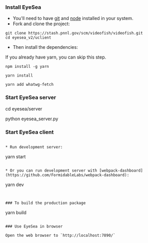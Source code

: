 
### Install EyeSea

* You'll need to have [git](https://git-scm.com/) and [node](https://nodejs.org/en/) installed in your system.
* Fork and clone the project:

```
git clone https://stash.pnnl.gov/scm/videofish/videofish.git
cd eyesea_v2/uclient
```

* Then install the dependencies:

If you already have yarn, you can skip this step.

```
npm install -g yarn
```

```
yarn install
```

```
yarn add whatwg-fetch
```

### Start EyeSea server

cd eyesea/server

python eyesea_server.py 

### Start EyeSea client

```

* Run development server:

```
yarn start
```

* Or you can run development server with [webpack-dashboard](https://github.com/FormidableLabs/webpack-dashboard):

```
yarn dev
```


### To build the production package

```
yarn build
```

### Use EyeSea in browser

Open the web browser to `http://localhost:7890/`


